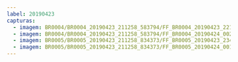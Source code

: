 ```yaml
---
label: 20190423
capturas:
  - imagem: BR0004/BR0004_20190423_211258_583794/FF_BR0004_20190423_221920_930_0078848.fits_maxpixel.jpg
  - imagem: BR0004/BR0004_20190423_211258_583794/FF_BR0004_20190424_002944_330_0235008.fits_maxpixel.jpg
  - imagem: BR0005/BR0005_20190423_211258_834373/FF_BR0005_20190423_234246_456_0178944.fits_maxpixel.jpg
  - imagem: BR0005/BR0005_20190423_211258_834373/FF_BR0005_20190424_001403_170_0216320.fits_maxpixel.jpg
---
```

